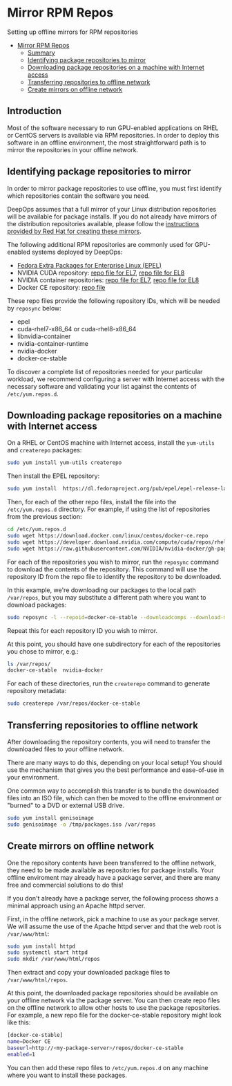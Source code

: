 # Mirror RPM Repos

Setting up offline mirrors for RPM repositories

- [Mirror RPM Repos](#mirror-rpm-repos)
  - [Summary](#summary)
  - [Identifying package repositories to mirror](#identifying-package-repositories-to-mirror)
  - [Downloading package repositories on a machine with Internet access](#downloading-package-repositories-on-a-machine-with-internet-access)
  - [Transferring repositories to offline network](#transferring-repositories-to-offline-network)
  - [Create mirrors on offline network](#create-mirrors-on-offline-network)

## Introduction

Most of the software necessary to run GPU-enabled applications on RHEL or CentOS servers is available via RPM repositories.
In order to deploy this software in an offline environment, the most straightforward path is to mirror the repositories in your offline network.

## Identifying package repositories to mirror

In order to mirror package repositories to use offline, you must first identify which repositories contain the software you need.

DeepOps assumes that a full mirror of your Linux distribution repositories will be available for package installs.
If you do not already have mirrors of the distribution repositories available, please follow the
[instructions provided by Red Hat for creating these mirrors](https://access.redhat.com/solutions/23016).

The following additional RPM repositories are commonly used for GPU-enabled systems deployed by DeepOps:

- [Fedora Extra Packages for Enterprise Linux (EPEL)](https://fedoraproject.org/wiki/EPEL)
- NVIDIA CUDA repository: [repo file for EL7](https://developer.download.nvidia.com/compute/cuda/repos/rhel7/x86_64/cuda-rhel7.repo), [repo file for EL8](https://developer.download.nvidia.com/compute/cuda/repos/rhel7/x86_64/cuda-rhel8.repo)
- NVIDIA container repositories: [repo file for EL7](https://raw.githubusercontent.com/NVIDIA/nvidia-docker/gh-pages/centos7/nvidia-docker.repo), [repo file for EL8](https://raw.githubusercontent.com/NVIDIA/nvidia-docker/gh-pages/centos8/nvidia-docker.repo)
- Docker CE repository: [repo file](https://download.docker.com/linux/centos/docker-ce.repo)

These repo files provide the following repository IDs, which will be needed by `reposync` below:

- epel
- cuda-rhel7-x86_64 or cuda-rhel8-x86_64
- libnvidia-container
- nvidia-container-runtime
- nvidia-docker
- docker-ce-stable

To discover a complete list of repositories needed for your particular workload,
we recommend configuring a server with Internet access with the necessary software and validating your list against the contents of `/etc/yum.repos.d`.

## Downloading package repositories on a machine with Internet access

On a RHEL or CentOS machine with Internet access, install the `yum-utils` and `createrepo` packages:

```bash
sudo yum install yum-utils createrepo
```

Then install the EPEL repository:

```bash
sudo yum install  https://dl.fedoraproject.org/pub/epel/epel-release-latest-7.noarch.rpm
```

Then, for each of the other repo files, install the file into the `/etc/yum.repos.d` directory.
For example, if using the list of repositories from the previous section:

```bash
cd /etc/yum.repos.d
sudo wget https://download.docker.com/linux/centos/docker-ce.repo
sudo wget https://developer.download.nvidia.com/compute/cuda/repos/rhel7/x86_64/cuda-rhel7.repo
sudo wget https://raw.githubusercontent.com/NVIDIA/nvidia-docker/gh-pages/centos7/nvidia-docker.repo
```

For each of the repositories you wish to mirror, run the `reposync` command to download the contents of the repository.
This command will use the repository ID from the repo file to identify the repository to be downloaded.

In this example, we're downloading our packages to the local path `/var/repos`, but you may substitute a different path where you want to download packages:

```bash
sudo reposync -l --repoid=docker-ce-stable --downloadcomps --download-metadata --download_path=/var/repos
```

Repeat this for each repository ID you wish to mirror.

At this point, you should have one subdirectory for each of the repositories you chose to mirror, e.g.:

```bash
ls /var/repos/
docker-ce-stable  nvidia-docker
```

For each of these directories, run the `createrepo` command to generate repository metadata:

```bash
sudo createrepo /var/repos/docker-ce-stable
```

## Transferring repositories to offline network

After downloading the repository contents, you will need to transfer the downloaded files to your offline network.

There are many ways to do this, depending on your local setup!
You should use the mechanism that gives you the best performance and ease-of-use in your environment.

One common way to accomplish this transfer is to bundle the downloaded files into an ISO file, which can then be moved to the offline environment or "burned" to a DVD or external USB drive.

```bash
sudo yum install genisoimage
sudo genisoimage -o /tmp/packages.iso /var/repos
```

## Create mirrors on offline network

One the repository contents have been transferred to the offline network, they need to be made available as repositories for package installs.
Your offline enviroment may already have a package server, and there are many free and commercial solutions to do this!

If you don't already have a package server, the following process shows a minimal approach using an Apache httpd server.

First, in the offline network, pick a machine to use as your package server.
We will assume the use of the Apache httpd server and that the web root is `/var/www/html`:

```bash
sudo yum install httpd
sudo systemctl start httpd
sudo mkdir /var/www/html/repos
```

Then extract and copy your downloaded package files to `/var/www/html/repos`.

At this point, the downloaded package repositories should be available on your offline network via the package server.
You can then create repo files on the offline network to allow other hosts to use the package repositories.
For example, a new repo file for the docker-ce-stable repository might look like this:

```bash
[docker-ce-stable]
name=Docker CE
baseurl=http://<my-package-server>/repos/docker-ce-stable
enabled=1
```

You can then add these repo files to `/etc/yum.repos.d` on any machine where you want to install these packages.
